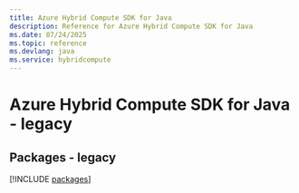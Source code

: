 ```yaml
---
title: Azure Hybrid Compute SDK for Java
description: Reference for Azure Hybrid Compute SDK for Java
ms.date: 07/24/2025
ms.topic: reference
ms.devlang: java
ms.service: hybridcompute
---
```

# Azure Hybrid Compute SDK for Java - legacy
## Packages - legacy
[!INCLUDE [packages](hybrid-compute-index.md)]